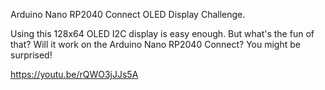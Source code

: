 Arduino Nano RP2040 Connect OLED Display Challenge.

Using this 128x64 OLED I2C display is easy enough. But what's the fun of that? Will it work on the Arduino Nano RP2040 Connect? You might be surprised!

https://youtu.be/rQWO3jJJs5A
